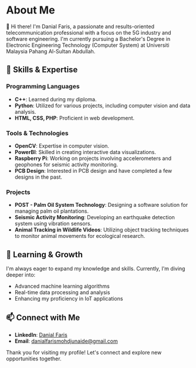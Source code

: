 # About Me

👋 Hi there! I'm Danial Faris, a passionate and results-oriented telecommunication professional with a focus on the 5G industry and software engineering. I'm currently pursuing a Bachelor's Degree in Electronic Engineering Technology (Computer System) at Universiti Malaysia Pahang Al-Sultan Abdullah.

## 🔧 Skills & Expertise

### Programming Languages
- **C++**: Learned during my diploma.
- **Python**: Utilized for various projects, including computer vision and data analysis.
- **HTML, CSS, PHP**: Proficient in web development.

### Tools & Technologies
- **OpenCV**: Expertise in computer vision.
- **PowerBI**: Skilled in creating interactive data visualizations.
- **Raspberry Pi**: Working on projects involving accelerometers and geophones for seismic activity monitoring.
- **PCB Design**: Interested in PCB design and have completed a few designs in the past.

### Projects
- **POST - Palm Oil System Technology**: Designing a software solution for managing palm oil plantations.
- **Seismic Activity Monitoring**: Developing an earthquake detection system using vibration sensors.
- **Animal Tracking in Wildlife Videos**: Utilizing object tracking techniques to monitor animal movements for ecological research.

## 🌱 Learning & Growth
I'm always eager to expand my knowledge and skills. Currently, I'm diving deeper into:
- Advanced machine learning algorithms
- Real-time data processing and analysis
- Enhancing my proficiency in IoT applications

## 📫 Connect with Me
- **LinkedIn**: [Danial Faris](https://www.linkedin.com/in/danialfrs/)
- **Email**: danialfarismohdjunaide@gmail.com

Thank you for visiting my profile! Let's connect and explore new opportunities together.
